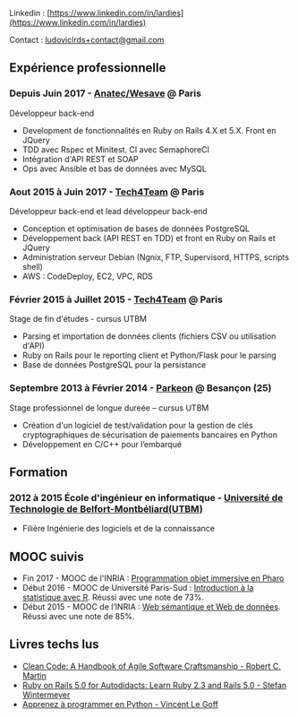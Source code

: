 Linkedin : [https://www.linkedin.com/in/lardies](https://www.linkedin.com/in/lardies)

Contact : [ludoviclrds+contact@gmail.com](mailto:ludoviclrds+contact@gmail.com)

## Expérience professionnelle

### Depuis Juin 2017 - [Anatec/Wesave](https://www.wesave.fr) @ Paris
Développeur back-end
* Development de fonctionnalités en Ruby on Rails 4.X et 5.X. Front en JQuery
* TDD avec Rspec et Minitest. CI avec SemaphoreCI
* Intégration d'API REST et SOAP
* Ops avec Ansible et bas de données avec MySQL

### Aout 2015 à Juin 2017 - [Tech4Team](http://www.tech4team.fr) @ Paris
Développeur back-end et lead développeur back-end
* Conception et optimisation de bases de données PostgreSQL
* Développement back (API REST en TDD) et front en Ruby on Rails et JQuery
* Administration serveur Debian (Ngnix, FTP, Supervisord, HTTPS, scripts shell)
* AWS : CodeDeploy, EC2, VPC, RDS

### Février 2015 à Juillet 2015 - [Tech4Team](http://www.tech4team.fr) @ Paris
Stage de fin d'études - cursus UTBM
* Parsing et importation de données clients (fichiers CSV ou utilisation d'API) 
* Ruby on Rails pour le reporting client et Python/Flask pour le parsing
* Base de données PostgreSQL pour la persistance

### Septembre 2013 à Février 2014 - [Parkeon](http://parkeon.fr) @ Besançon (25)
Stage professionnel de longue dureée – cursus UTBM
* Création d'un logiciel de test/validation pour la gestion de clés cryptographiques de sécurisation de paiements bancaires en Python
* Développement en C/C++ pour l’embarqué

## Formation 
### 2012 à 2015 École d'ingénieur en informatique - [Université de Technologie de Belfort-Montbéliard(UTBM)](http://www.utbm.fr)
* Filière Ingénierie des logiciels et de la connaissance

## MOOC suivis
* Fin 2017 - MOOC de l'INRIA : [Programmation objet immersive en Pharo](https://www.fun-mooc.fr/courses/course-v1:inria+41010+session02)
* Début 2016 - MOOC de Université Paris-Sud : [Introduction à la statistique avec R](https://www.fun-mooc.fr/courses/UPSUD/42001S06/session06/about). Réussi avec une note de 73%.
* Début 2015 - MOOC de l’INRIA : [Web sémantique et Web de données](https://www.fun-mooc.fr/courses/inria/41002S02/session02/about). Réussi avec une note de 85%.

## Livres techs lus
* [Clean Code: A Handbook of Agile Software Craftsmanship - Robert C. Martin](http://amzn.to/2CwhCeR)
* [Ruby on Rails 5.0 for Autodidacts: Learn Ruby 2.3 and Rails 5.0 - Stefan Wintermeyer](http://amzn.to/2AzVuP8)
* [Apprenez à programmer en Python - Vincent Le Goff](http://amzn.to/2Azh9qL)
